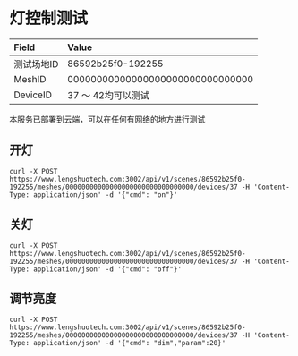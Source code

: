 # 灯控制测试
| Field      | Value                            |
| :--------- | :------------------------------- |
| 测试场地ID | 86592b25f0-192255                |
| MeshID     | 00000000000000000000000000000000 |
| DeviceID   | 37 ～ 42均可以测试               |

本服务已部署到云端，可以在任何有网络的地方进行测试

## 开灯

```
curl -X POST https://www.lengshuotech.com:3002/api/v1/scenes/86592b25f0-192255/meshes/00000000000000000000000000000000/devices/37 -H 'Content-Type: application/json' -d '{"cmd": "on"}'
```


## 关灯
```
curl -X POST https://www.lengshuotech.com:3002/api/v1/scenes/86592b25f0-192255/meshes/00000000000000000000000000000000/devices/37 -H 'Content-Type: application/json' -d '{"cmd": "off"}'
```

## 调节亮度
```
curl -X POST https://www.lengshuotech.com:3002/api/v1/scenes/86592b25f0-192255/meshes/00000000000000000000000000000000/devices/37 -H 'Content-Type: application/json' -d '{"cmd": "dim","param":20}'
```

